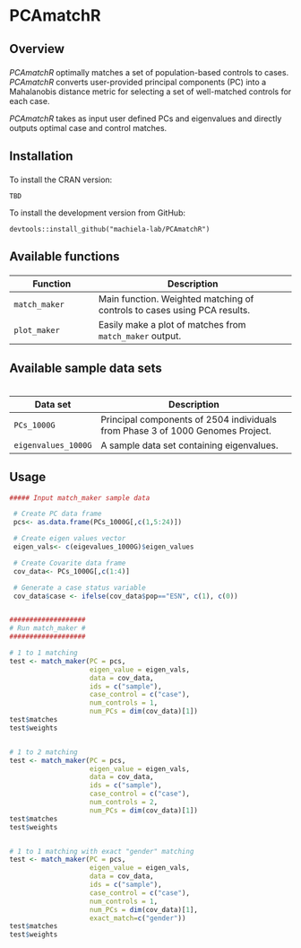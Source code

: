 
# PCAmatchR

<!-- badges: start -->
<!-- badges: end -->

<h2 id="overview">

Overview

</h2>

*PCAmatchR* optimally matches a set of population-based controls to cases. *PCAmatchR* converts user-provided principal components (PC) into a Mahalanobis distance metric for selecting a set of well-matched controls for each case.

*PCAmatchR* takes as input user defined PCs and eigenvalues and directly outputs optimal case and control matches.

<h2 id="install">

Installation

</h2>

To install the CRAN version:

    TBD

To install the development version from GitHub:

    devtools::install_github("machiela-lab/PCAmatchR")

<h2 id="available-functions">

Available functions

</h2>

<table>
<colgroup>
<col width="30%" />
<col width="70%" />
</colgroup>
<thead>
<tr class="header">
<th>Function</th>
<th>Description</th>
</tr>
</thead>
<tbody>
<td><code>match_maker</code></td>
<td>Main function. Weighted matching of controls to cases using PCA results.</td>
</tr>
<td><code>plot_maker</code></td>
<td>Easily make a plot of matches from <code>match_maker</code> output.</td>
</tr>
</tbody>
<table>

<h2 id="available-datasets">

Available sample data sets

</h2>

<table>
<colgroup>
<col width="30%" />
<col width="70%" />
</colgroup>
<thead>
<tr class="header">
<th>Data set</th>
<th>Description</th>
</tr>
</thead>
<tbody>
<tr class="odd">
<td><code>PCs_1000G</code></td>
<td>Principal components of 2504 individuals from Phase 3 of 1000 Genomes Project.</td>
</tr>
<tr class="odd">
<td><code>eigenvalues_1000G</code></td>
<td>A sample data set containing eigenvalues.</td>
</tr>
</tbody>
<table>

## Usage
``` r
##### Input match_maker sample data

 # Create PC data frame
 pcs<- as.data.frame(PCs_1000G[,c(1,5:24)])

 # Create eigen values vector
 eigen_vals<- c(eigevalues_1000G)$eigen_values

 # Create Covarite data frame
 cov_data<- PCs_1000G[,c(1:4)]

 # Generate a case status variable
 cov_data$case <- ifelse(cov_data$pop=="ESN", c(1), c(0))


###################
# Run match_maker #
###################

# 1 to 1 matching
test <- match_maker(PC = pcs,
                    eigen_value = eigen_vals,
                    data = cov_data,
                    ids = c("sample"),
                    case_control = c("case"),
                    num_controls = 1,
                    num_PCs = dim(cov_data)[1])
test$matches
test$weights


# 1 to 2 matching
test <- match_maker(PC = pcs,
                    eigen_value = eigen_vals,
                    data = cov_data,
                    ids = c("sample"),
                    case_control = c("case"),
                    num_controls = 2,
                    num_PCs = dim(cov_data)[1])
test$matches
test$weights


# 1 to 1 matching with exact "gender" matching
test <- match_maker(PC = pcs,
                    eigen_value = eigen_vals,
                    data = cov_data,
                    ids = c("sample"),
                    case_control = c("case"),
                    num_controls = 1,
                    num_PCs = dim(cov_data)[1],
                    exact_match=c("gender"))
test$matches
test$weights

```


